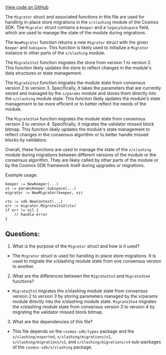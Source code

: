 [View code on GitHub](https://github.com/cosmos/cosmos-sdk/blob/main/x/slashing/keeper/migrations.go)

The `Migrator` struct and associated functions in this file are used for handling in-place store migrations in the `x/slashing` module of the Cosmos SDK. The `Migrator` struct contains a `Keeper` and a `legacySubspace` field, which are used to manage the state of the module during migrations.

The `NewMigrator` function returns a new `Migrator` struct with the given `Keeper` and `Subspace`. This function is likely used to initialize a `Migrator` instance in other parts of the `x/slashing` module.

The `Migrate1to2` function migrates the store from version 1 to version 2. This function likely updates the store to reflect changes in the module's data structures or state management.

The `Migrate2to3` function migrates the module state from consensus version 2 to version 3. Specifically, it takes the parameters that are currently stored and managed by the `x/params` module and stores them directly into the `x/slashing` module state. This function likely updates the module's state management to be more efficient or to better reflect the needs of the module.

The `Migrate3to4` function migrates the module state from consensus version 3 to version 4. Specifically, it migrates the validator missed block bitmap. This function likely updates the module's state management to reflect changes in the consensus algorithm or to better handle missed blocks by validators.

Overall, these functions are used to manage the state of the `x/slashing` module during migrations between different versions of the module or the consensus algorithm. They are likely called by other parts of the module or by the Cosmos SDK framework itself during upgrades or migrations. 

Example usage:

```
keeper := NewKeeper(...)
ss := paramsKeeper.Subspace(...)
migrator := NewMigrator(keeper, ss)

ctx := sdk.NewContext(...)
err := migrator.Migrate1to2(ctx)
if err != nil {
    // handle error
}
```
## Questions: 
 1. What is the purpose of the `Migrator` struct and how is it used?
- The `Migrator` struct is used for handling in-place store migrations. It is used to migrate the x/slashing module state from one consensus version to another.

2. What are the differences between the `Migrate2to3` and `Migrate3to4` functions?
- `Migrate2to3` migrates the x/slashing module state from consensus version 2 to version 3 by storing parameters managed by the x/params module directly into the x/slashing module state. `Migrate3to4` migrates the x/slashing module state from consensus version 3 to version 4 by migrating the validator missed block bitmap.

3. What are the dependencies of this file?
- This file depends on the `cosmos-sdk/types` package and the `x/slashing/exported`, `x/slashing/migrations/v2`, `x/slashing/migrations/v3`, and `x/slashing/migrations/v4` sub-packages of the `cosmos-sdk/x/slashing` package.